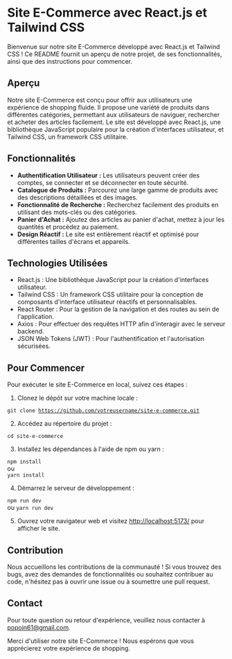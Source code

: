 # Site E-Commerce avec React.js et Tailwind CSS

Bienvenue sur notre site E-Commerce développé avec React.js et Tailwind CSS ! Ce README fournit un aperçu de notre projet, de ses fonctionnalités, ainsi que des instructions pour commencer.

## Aperçu

Notre site E-Commerce est conçu pour offrir aux utilisateurs une expérience de shopping fluide. Il propose une variété de produits dans différentes catégories, permettant aux utilisateurs de naviguer, rechercher et acheter des articles facilement. Le site est développé avec React.js, une bibliothèque JavaScript populaire pour la création d'interfaces utilisateur, et Tailwind CSS, un framework CSS utilitaire.

## Fonctionnalités

- **Authentification Utilisateur :** Les utilisateurs peuvent créer des comptes, se connecter et se déconnecter en toute sécurité.
- **Catalogue de Produits :** Parcourez une large gamme de produits avec des descriptions détaillées et des images.
- **Fonctionnalité de Recherche :** Recherchez facilement des produits en utilisant des mots-clés ou des catégories.
- **Panier d'Achat :** Ajoutez des articles au panier d'achat, mettez à jour les quantités et procédez au paiement.
- **Design Réactif :** Le site est entièrement réactif et optimisé pour différentes tailles d'écrans et appareils.

## Technologies Utilisées

- React.js : Une bibliothèque JavaScript pour la création d'interfaces utilisateur.
- Tailwind CSS : Un framework CSS utilitaire pour la conception de composants d'interface utilisateur réactifs et personnalisables.
- React Router : Pour la gestion de la navigation et des routes au sein de l'application.
- Axios : Pour effectuer des requêtes HTTP afin d'interagir avec le serveur backend.
- JSON Web Tokens (JWT) : Pour l'authentification et l'autorisation sécurisées.

## Pour Commencer

Pour exécuter le site E-Commerce en local, suivez ces étapes :

1. Clonez le dépôt sur votre machine locale :

<code>git clone https://github.com/votreusername/site-e-commerce.git</code>


2. Accédez au répertoire du projet :

<code>cd site-e-commerce</code>


3. Installez les dépendances à l'aide de npm ou yarn :

<code>npm install</code><br>
            ou <br>
<code>yarn install</code>

4. Démarrez le serveur de développement :

<code>npm run dev</code><br>
            ou
<code>yarn run dev</code><br>


5. Ouvrez votre navigateur web et visitez [http://localhost:5173/](http://localhost:5173/) pour afficher le site.

## Contribution

Nous accueillons les contributions de la communauté ! Si vous trouvez des bugs, avez des demandes de fonctionnalités ou souhaitez contribuer au code, n'hésitez pas à ouvrir une issue ou à soumettre une pull request.


## Contact

Pour toute question ou retour d'expérience, veuillez nous contacter à [popoin61@gmail.com](mailto:popoin61@gmail.com).

Merci d'utiliser notre site E-Commerce ! Nous espérons que vous apprécierez votre expérience de shopping.


